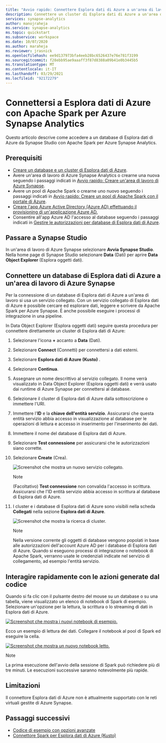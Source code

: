 ```yaml
---
title: "Avvio rapido: Connettere Esplora dati di Azure a un'area di lavoro di Azure Synapse Analytics"
description: Connettere un cluster di Esplora dati di Azure a un'area di lavoro di Azure Synapse Analytics usando Apache Spark per Azure Synapse Analytics.
services: synapse-analytics
author: manojraheja
ms.service: synapse-analytics
ms.topic: quickstart
ms.subservice: workspace
ms.date: 10/07/2020
ms.author: maraheja
ms.reviewer: jrasnick
ms.openlocfilehash: ee9d137973bfa4eeb28bc6526437e76e781f3199
ms.sourcegitcommit: f28ebb95ae9aaaff3f87d8388a09b41e0b3445b5
ms.translationtype: MT
ms.contentlocale: it-IT
ms.lasthandoff: 03/29/2021
ms.locfileid: "92172279"
---
```

# <a name="connect-to-azure-data-explorer-using-apache-spark-for-azure-synapse-analytics"></a>Connettersi a Esplora dati di Azure con Apache Spark per Azure Synapse Analytics

Questo articolo descrive come accedere a un database di Esplora dati di Azure da Synapse Studio con Apache Spark per Azure Synapse Analytics.

## <a name="prerequisites"></a>Prerequisiti

* [Creare un database e un cluster di Esplora dati di Azure](/azure/data-explorer/create-cluster-database-portal).
* Avere un'area di lavoro di Azure Synapse Analytics o crearne una nuova seguendo i passaggi indicati in [Avvio rapido: Creare un'area di lavoro di Azure Synapse](./quickstart-create-workspace.md).
* Avere un pool di Apache Spark o crearne uno nuovo seguendo i passaggi indicati in [Avvio rapido: Creare un pool di Apache Spark con il portale di Azure](./quickstart-create-apache-spark-pool-portal.md).
* [Creare l'app Azure Active Directory (Azure AD) effettuando il provisioning di un'applicazione Azure AD.](/azure/data-explorer/kusto/management/access-control/how-to-provision-aad-app)
* Consentire all'app Azure AD l'accesso al database seguendo i passaggi indicati in [Gestire le autorizzazioni per database di Esplora dati di Azure](/azure/data-explorer/manage-database-permissions).

## <a name="go-to-synapse-studio"></a>Passare a Synapse Studio

In un'area di lavoro di Azure Synapse selezionare **Avvia Synapse Studio**. Nella home page di Synapse Studio selezionare **Data** (Dati) per aprire **Data Object Explorer** (Esplora oggetti dati).

## <a name="connect-an-azure-data-explorer-database-to-an-azure-synapse-workspace"></a>Connettere un database di Esplora dati di Azure a un'area di lavoro di Azure Synapse

Per la connessione di un database di Esplora dati di Azure a un'area di lavoro si usa un servizio collegato. Con un servizio collegato di Esplora dati di Azure è possibile cercare ed esplorare dati, leggere e scrivere da Apache Spark per Azure Synapse. È anche possibile eseguire i processi di integrazione in una pipeline.

In Data Object Explorer (Esplora oggetti dati) seguire questa procedura per connettere direttamente un cluster di Esplora dati di Azure:

1. Selezionare l'icona **+** accanto a **Data** (Dati).
1. Selezionare **Connect** (Connetti) per connettersi a dati esterni.
1. Selezionare **Esplora dati di Azure (Kusto)** .
1. Selezionare **Continua**.
1. Assegnare un nome descrittivo al servizio collegato. Il nome verrà visualizzato in Data Object Explorer (Esplora oggetti dati) e verrà usato dai runtime di Azure Synapse per connettersi al database.
1. Selezionare il cluster di Esplora dati di Azure dalla sottoscrizione o immettere l'URI.
1. Immettere l'**ID** e la **chiave dell'entità servizio**. Assicurarsi che questa entità servizio abbia accesso in visualizzazione al database per le operazioni di lettura e accesso in inserimento per l'inserimento dei dati.
1. Immettere il nome del database di Esplora dati di Azure.
1. Selezionare **Test connessione** per assicurarsi che le autorizzazioni siano corrette.
1. Selezionare **Create** (Crea).

    ![Screenshot che mostra un nuovo servizio collegato.](./media/quickstart-connect-azure-data-explorer/003-new-linked-service.png)

    > [!NOTE]
    > (Facoltativo) **Test connessione** non convalida l'accesso in scrittura. Assicurarsi che l'ID entità servizio abbia accesso in scrittura al database di Esplora dati di Azure.

1. I cluster e i database di Esplora dati di Azure sono visibili nella scheda **Collegati** nella sezione **Esplora dati di Azure**.

    ![Screenshot che mostra la ricerca di cluster.](./media/quickstart-connect-azure-data-explorer/004-browse-clusters.png)

    > [!NOTE]
    > Nella versione corrente gli oggetti di database vengono popolati in base alle autorizzazioni dell'account Azure AD per i database di Esplora dati di Azure. Quando si eseguono processi di integrazione o notebook di Apache Spark, verranno usate le credenziali indicate nel servizio di collegamento, ad esempio l'entità servizio.

## <a name="quickly-interact-with-code-generated-actions"></a>Interagire rapidamente con le azioni generate dal codice

Quando si fa clic con il pulsante destro del mouse su un database o su una tabella, viene visualizzato un elenco di notebook di Spark di esempio. Selezionare un'opzione per la lettura, la scrittura o lo streaming di dati in Esplora dati di Azure.

[![Screenshot che mostra i nuovi notebook di esempio.](./media/quickstart-connect-azure-data-explorer/005-new-notebook.png)](./media/quickstart-connect-azure-data-explorer/005-new-notebook.png#lightbox)

Ecco un esempio di lettura dei dati. Collegare il notebook al pool di Spark ed eseguire la cella.

[![Screenshot che mostra un nuovo notebook letto.](./media/quickstart-connect-azure-data-explorer/006-read-data.png)](./media/quickstart-connect-azure-data-explorer/006-read-data.png#lightbox)

   > [!NOTE]
   > La prima esecuzione dell'avvio della sessione di Spark può richiedere più di tre minuti. Le esecuzioni successive saranno notevolmente più rapide.

## <a name="limitations"></a>Limitazioni

Il connettore Esplora dati di Azure non è attualmente supportato con le reti virtuali gestite di Azure Synapse.

## <a name="next-steps"></a>Passaggi successivi

* [Codice di esempio con opzioni avanzate](https://github.com/Azure/azure-kusto-spark/blob/master/samples/src/main/python/SynapseSample.py)
* [Connettore Spark per Esplora dati di Azure (Kusto)](https://github.com/Azure/azure-kusto-spark)